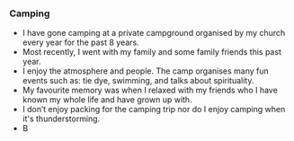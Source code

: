 ### Camping
- I have gone camping at a private campground organised by my church every year for the past 8 years.
- Most recently, I went with my family and some family friends this past year.
- I enjoy the atmosphere and people. The camp organises many fun events such as: tie dye, swimming, and talks about spirituality.
- My favourite memory was when I relaxed with my friends who I have known my whole life and have grown up with.
- I don’t enjoy packing for the camping trip nor do I enjoy camping when it's thunderstorming. 
- B